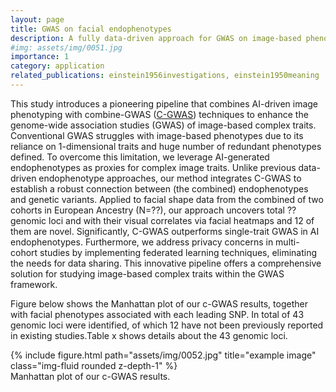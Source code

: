 ```yaml
---
layout: page
title: GWAS on facial endophenotypes
description: A fully data-driven approach for GWAS on image-based phenotypes
#img: assets/img/0051.jpg
importance: 1
category: application
related_publications: einstein1956investigations, einstein1950meaning
---
```


This study introduces a pioneering pipeline that combines AI-driven image phenotyping with combine-GWAS ([C-GWAS](https://www.nature.com/articles/s41467-022-35328-9)) techniques to enhance the genome-wide association studies (GWAS) of image-based complex traits. Conventional GWAS struggles with image-based phenotypes due to its reliance on 1-dimensional traits and huge number of redundant phenotypes defined. To overcome this limitation, we leverage AI-generated endophenotypes as proxies for complex image traits. Unlike previous data-driven endophenotype approaches, our method integrates C-GWAS to establish a robust connection between (the combined) endophenotypes and genetic variants. Applied to facial shape data from the combined of two cohorts in European Ancestry (N=??), our approach uncovers total ?? genomic loci and with their visual correlates via facial heatmaps and 12 of them are novel. Significantly, C-GWAS outperforms single-trait GWAS in AI endophenotypes. Furthermore, we address privacy concerns in multi-cohort studies by implementing federated learning techniques, eliminating the needs for data sharing. This innovative pipeline offers a comprehensive solution for studying image-based complex traits within the GWAS framework.

Figure below shows the Manhattan plot of our c-GWAS results, together with facial phenotypes associated with each leading SNP. In total of 43 genomic loci were identified, of which 12 have not been previously reported in existing studies.Table x shows details about the 43 genomic loci.


<div class="row">
    <div class="col-sm mt-3 mt-md-0">
        {% include figure.html path="assets/img/0052.jpg" title="example image" class="img-fluid rounded z-depth-1" %}
    </div>
</div>
<div class="caption">
    Manhattan plot of our c-GWAS results.
</div>
